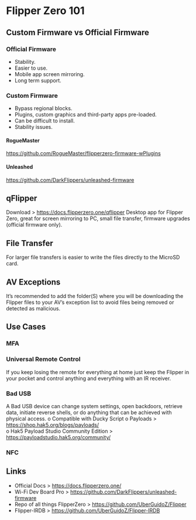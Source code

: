 # Flipper Zero 101


## Custom Firmware vs Official Firmware
### Official Firmware
-	Stability.
-	Easier to use.
-	Mobile app screen mirroring.
-	Long term support. 
### Custom Firmware
-	Bypass regional blocks.
-	Plugins, custom graphics and third-party apps pre-loaded.
-	Can be difficult to install.
-	Stability issues. 
#### RogueMaster
https://github.com/RogueMaster/flipperzero-firmware-wPlugins
#### Unleashed
https://github.com/DarkFlippers/unleashed-firmware

## qFlipper
Download > https://docs.flipperzero.one/qflipper
Desktop app for Flipper Zero, great for screen mirroring to PC, small file transfer, firmware upgrades (official firmware only). 

## File Transfer
For larger file transfers is easier to write the files directly to the MicroSD card.

## AV Exceptions
It’s recommended to add the folder(S) where you will be downloading the Flipper files to your AV’s exception list to avoid files being removed or detected as malicious.  

## Use Cases
### MFA
### Universal Remote Control
If you keep losing the remote for everything at home just keep the Flipper in your pocket and control anything and everything with an IR receiver. 
### Bad USB
A Bad USB device can change system settings, open backdoors, retrieve data, initiate reverse shells, or do anything that can be achieved with physical access.
o	Compatible with Ducky Script
o	Payloads > https://shop.hak5.org/blogs/payloads/  
o	Hak5 Payload Studio Community Edition > https://payloadstudio.hak5.org/community/ 
### NFC

## Links
-	Official Docs > https://docs.flipperzero.one/ 
-	Wi-Fi Dev Board Pro > https://github.com/DarkFlippers/unleashed-firmware
-	Repo of all things FlipperZero > https://github.com/UberGuidoZ/Flipper
-	Flipper-IRDB > https://github.com/UberGuidoZ/Flipper-IRDB 